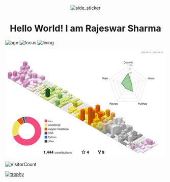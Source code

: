 
<p align="center"><img  width=200px height=200px alt="side_sticker" src="https://media.giphy.com/media/TEnXkcsHrP4YedChhA/giphy.gif" /></p>

<h1 align="center"> Hello World! I am Rajeswar Sharma </h1>

![age](https://img.shields.io/badge/age-21-blue)
![focus](https://img.shields.io/badge/focus-FullStack-brightgreen)
![living](https://img.shields.io/badge/living-Chandigarh-3c9)

<!--
**RajeswarSharma/RajeswarSharma** is a ✨ _special_ ✨ repository because its `README.md` (this file) appears on your GitHub profile.

Here are some ideas to get you started:
-->


<!-- ![Rajeswar's github contribution graph](https://activity-graph.herokuapp.com/graph?username=RajeswarSharma&bg_color=000000&color=FFFFFF&line=FFFFFF&point=00FF00) -->

![](./profile-3d-contrib/profile-season-animate.svg)

![VisitorCount](https://profile-counter.glitch.me/RajeswarSharma/count.svg)
<p align="center">
  
[![trophy](https://github-profile-trophy.vercel.app/?username=RajeswarSharma)](https://github.com/RajeswarSharma/github-profile-trophy)

</p>
